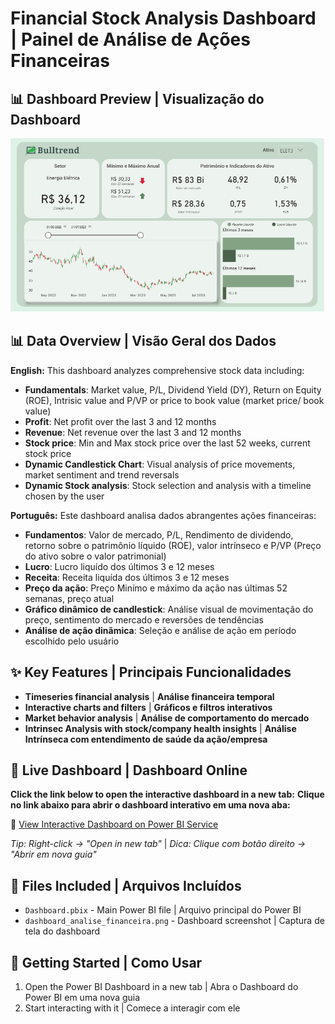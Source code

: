 # Financial Stock Analysis Dashboard | Painel de Análise de Ações Financeiras


## 📊 Dashboard Preview | Visualização do Dashboard

![Dashboard Screenshot](dashboard_analise_financeira.png)

## 📊 Data Overview | Visão Geral dos Dados
**English:** This dashboard analyzes comprehensive stock data including:
- **Fundamentals**: Market value, P/L, Dividend Yield (DY), Return on Equity (ROE), Intrisic value and P/VP or price to book value (market price/ book value)
- **Profit**: Net profit over the last 3 and 12 months
- **Revenue**: Net revenue over the last 3 and 12 months
- **Stock price**: Min and Max stock price over the last 52 weeks, current stock price
- **Dynamic Candlestick Chart**: Visual analysis of price movements, market sentiment and trend reversals
- **Dynamic Stock analysis**: Stock selection and analysis with a timeline chosen by the user

**Português:** Este dashboard analisa dados abrangentes ações financeiras:
- **Fundamentos**: Valor de mercado, P/L, Rendimento de dividendo, retorno sobre o patrimônio líquido (ROE), valor intrínseco e P/VP (Preço do ativo sobre o valor patrimonial)
- **Lucro**: Lucro liquído dos últimos 3 e 12 meses
- **Receita**: Receita liquída dos últimos 3 e 12 meses
- **Preço da ação**: Preço Minímo e máximo da ação nas últimas 52 semanas, preço atual
- **Gráfico dinâmico de candlestick**: Análise visual de movimentação do preço, sentimento do mercado e reversões de tendências
- **Análise de ação dinãmica**: Seleção e análise de ação em período escolhido pelo usuário

## ✨ Key Features | Principais Funcionalidades
- **Timeseries financial analysis** | **Análise financeira temporal**
- **Interactive charts and filters** | **Gráficos e filtros interativos**
- **Market behavior analysis** | **Análise de comportamento do mercado**
- **Intrinsec Analysis with stock/company health insights** | **Análise Intrínseca com entendimento de saúde da ação/empresa**

## 🔗 Live Dashboard | Dashboard Online
**Click the link below to open the interactive dashboard in a new tab:**
**Clique no link abaixo para abrir o dashboard interativo em uma nova aba:**

🔗 <a href="https://app.powerbi.com/view?r=eyJrIjoiN2M2MjY5MjItMjlmMC00N2E3LWExZGUtMTJjYTQzMDNiMGIxIiwidCI6IjAyZGU0MmU3LTBjODUtNDNlNC1hYjIyLWQ4ZTM2MzJmMWE0NyJ9" target="_blank">View Interactive Dashboard on Power BI Service</a>

*Tip: Right-click → "Open in new tab"* |
*Dica: Clique com botão direito → "Abrir em nova guia"*

## 📁 Files Included | Arquivos Incluídos
- `Dashboard.pbix` - Main Power BI file | Arquivo principal do Power BI
- `dashboard_analise_financeira.png` - Dashboard screenshot | Captura de tela do dashboard

## 🚀 Getting Started | Como Usar
1. Open the Power BI Dashboard in a new tab | Abra o Dashboard do Power BI em uma nova guia
2. Start interacting with it | Comece a interagir com ele
